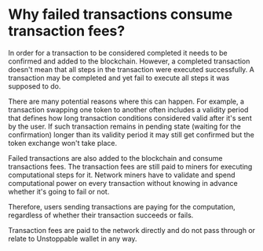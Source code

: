 # Why failed transactions consume transaction fees?

In order for a transaction to be considered completed it needs to be confirmed and added to the blockchain. However, a completed transaction doesn't mean that all steps in the transaction were executed successfully. A transaction may be completed and yet fail to execute all steps it was supposed to do.

There are many potential reasons where this can happen. For example, a transaction swapping one token to another often includes a validity period that defines how long transaction conditions considered valid after it's sent by the user. If such transaction remains in pending state (waiting for the confirmation) longer than its validity period it may still get confirmed but the token exchange won't take place.

Failed transactions are also added to the blockchain and consume transactions fees. The transaction fees are still paid to miners for executing computational steps for it. Network miners have to validate and spend computational power on every transaction without knowing in advance whether it's going to fail or not.

Therefore, users sending transactions are paying for the computation, regardless of whether their transaction succeeds or fails.

Transaction fees are paid to the network directly and do not pass through or relate to Unstoppable wallet in any way.

